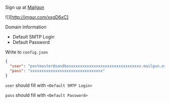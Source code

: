 Sign up at [Mailgun](https://mailgun.com)

![][http://imgur.com/xsgD6xC]

Domain Information

- Default SMTP Login
- Default Password


Write to `config.json`

```json
{
  "user": "postmaster@sandboxxxxxxxxxxxxxxxxxxxxxxxxxxxxxxxx.mailgun.org",
  "pass": "xxxxxxxxxxxxxxxxxxxxxxxxxxxxxxxx"
}
```

`user` should fill with `<Default SMTP Login>`

`pass` should fill with `<Default Password>`

